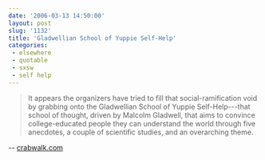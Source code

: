 ```yaml
---
date: '2006-03-13 14:50:00'
layout: post
slug: '1132'
title: 'Gladwellian School of Yuppie Self-Help'
categories:
 - elsewhere
 - quotable
 - sxsw
 - self help
---
```


> It appears the organizers have tried to fill that social-ramification void by grabbing onto the Gladwellian School of Yuppie Self-Help---that school of thought, driven by Malcolm Gladwell, that aims to convince college-educated people they can understand the world through five anecdotes, a couple of scientific studies, and an overarching theme. 

-- [crabwalk.com](http://crabwalk.com/2006/03/in-austin-at-sxsw/)

